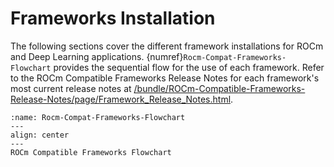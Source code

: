 # Frameworks Installation

The following sections cover the different framework installations for ROCm and
Deep Learning applications. {numref}`Rocm-Compat-Frameworks-Flowchart` provides the sequential flow for the use of each framework. Refer to the ROCm Compatible Frameworks Release Notes for each framework's most current release notes at [/bundle/ROCm-Compatible-Frameworks-Release-Notes/page/Framework_Release_Notes.html](/bundle/ROCm-Compatible-Frameworks-Release-Notes/page/Framework_Release_Notes.html).

```{figure} ../data/how_to/magma_install/image.005.png
:name: Rocm-Compat-Frameworks-Flowchart
---
align: center
---
ROCm Compatible Frameworks Flowchart
```
